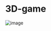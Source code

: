 # 3D-game
![image](https://github.com/yuliaaaaaa/3D-game/assets/94560114/a5ae03db-840c-4056-a606-cce74a2496e3)
